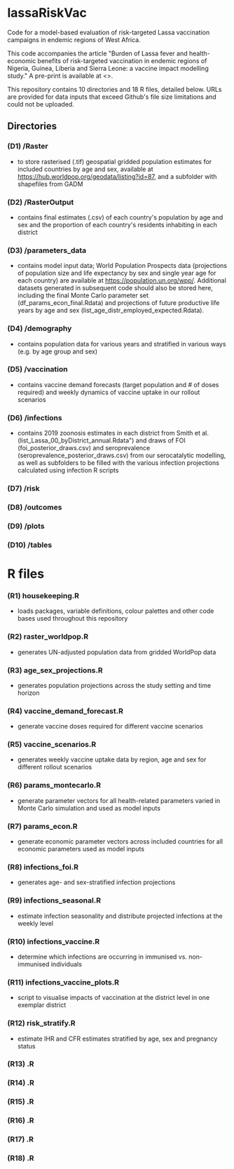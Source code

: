 # lassaRiskVac
Code for a model-based evaluation of risk-targeted Lassa vaccination campaigns in endemic regions of West Africa.

This code accompanies the article "Burden of Lassa fever and health-economic benefits of risk-targeted vaccination in endemic regions of Nigeria, Guinea, Liberia and Sierra Leone: a vaccine impact modelling study." A pre-print is available at <>.

This repository contains 10 directories and 18 R files, detailed below. URLs are provided for data inputs that exceed Github's file size limitations and could not be uploaded.

## Directories

### (D1) /Raster
- to store rasterised (.tif) geospatial gridded population estimates for included countries by age and sex, available at <https://hub.worldpop.org/geodata/listing?id=87>, and a subfolder with shapefiles from GADM

### (D2) /RasterOutput
- contains final estimates (.csv) of each country's population by age and sex and the proportion of each country's residents inhabiting in each district

### (D3) /parameters_data
- contains model input data; World Population Prospects data (projections of population size and life expectancy by sex and single year age for each country) are available at <https://population.un.org/wpp/>. Additional datasets generated in subsequent code should also be stored here, including the final Monte Carlo parameter set (df_params_econ_final.Rdata) and projections of future productive life years by age and sex (list_age_distr_employed_expected.Rdata).

### (D4) /demography
- contains population data for various years and stratified in various ways (e.g. by age group and sex)
 
### (D5) /vaccination
- contains vaccine demand forecasts (target population and # of doses required) and weekly dynamics of vaccine uptake in our rollout scenarios

### (D6) /infections
- contains 2019 zoonosis estimates in each district from Smith et al. (list_Lassa_00_byDistrict_annual.Rdata") and draws of FOI (foi_posterior_draws.csv) and seroprevalence (seroprevalence_posterior_draws.csv) from our serocatalytic modelling, as well as subfolders to be filled with the various infection projections calculated using infection R scripts
  
### (D7) /risk

### (D8) /outcomes

### (D9) /plots

### (D10) /tables


# R files

### (R1) housekeeping.R
- loads packages, variable definitions, colour palettes and other code bases used throughout this repository

### (R2) raster_worldpop.R
- generates UN-adjusted population data from gridded WorldPop data

### (R3) age_sex_projections.R
- generates population projections across the study setting and time horizon

### (R4) vaccine_demand_forecast.R
- generate vaccine doses required for different vaccine scenarios

### (R5) vaccine_scenarios.R
- generates weekly vaccine uptake data by region, age and sex for different rollout scenarios

### (R6) params_montecarlo.R
- generate parameter vectors for all health-related parameters varied in Monte Carlo simulation and used as model inputs

### (R7) params_econ.R
- generate economic parameter vectors across included countries for all economic parameters used as model inputs

### (R8) infections_foi.R
- generates age- and sex-stratified infection projections 

### (R9) infections_seasonal.R
- estimate infection seasonality and distribute projected infections at the weekly level

### (R10) infections_vaccine.R
- determine which infections are occurring in immunised vs. non-immunised individuals 

### (R11) infections_vaccine_plots.R
- script to visualise impacts of vaccination at the district level in one exemplar district

### (R12) risk_stratify.R
- estimate IHR and CFR estimates stratified by age, sex and pregnancy status

### (R13) .R

### (R14) .R

### (R15) .R

### (R16) .R

### (R17) .R

### (R18) .R
